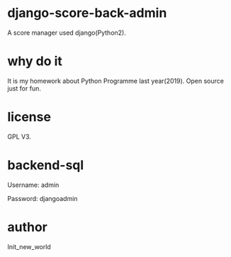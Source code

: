 # django-score-back-admin
A score manager used django(Python2).

# why do it
It is my homework about Python Programme last year(2019). Open source just for fun.

# license
GPL V3.

# backend-sql
Username: admin

Password: djangoadmin

# author
Init\_new\_world